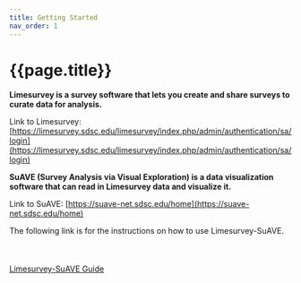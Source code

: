 ```yaml
---
title: Getting Started
nav_order: 1
---
```


# {{page.title}}

**Limesurvey is a survey software that lets you create and share surveys to curate data for analysis.**

Link to Limesurvey: [https://limesurvey.sdsc.edu/limesurvey/index.php/admin/authentication/sa/login](https://limesurvey.sdsc.edu/limesurvey/index.php/admin/authentication/sa/login)

**SuAVE (Survey Analysis via Visual Exploration) is a data visualization software that can read in Limesurvey data and visualize it.**


Link to SuAVE: [https://suave-net.sdsc.edu/home](https://suave-net.sdsc.edu/home)

The following link is for the instructions on how to use Limesurvey-SuAVE.

<br>

<div class="button-container" style="display: flex; align-items: center;margin-top: 20px;">
   <div class="arrow-container">
      <div class="button green">
         <a href="https://suave-ucsd.github.io/limesurvey_documentation/step-by-step_layout.html">Limesurvey-SuAVE Guide</a>
      </div>
   </div>
</div>

